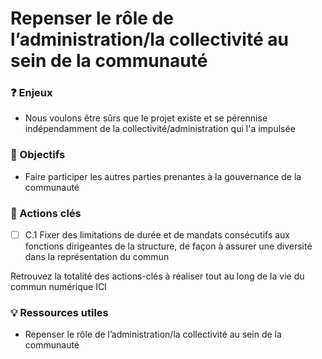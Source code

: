 # Repenser le rôle de l’administration/la collectivité au sein de la communauté

### ❓ Enjeux

* Nous voulons être sûrs que le projet existe et se pérennise indépendamment de la collectivité/administration qui l'a impulsée

### 🎯 Objectifs

* Faire participer les autres parties prenantes à la gouvernance de la communauté

### 📑 Actions clés

* [ ] C.1 Fixer des limitations de durée et de mandats consécutifs aux fonctions dirigeantes de la structure, de façon à assurer une diversité dans la représentation du commun

Retrouvez la totalité des actions-clés à réaliser tout au long de la vie du commun numérique ICI

### 💡 Ressources utiles

* Repenser le rôle de l’administration/la collectivité au sein de la communauté